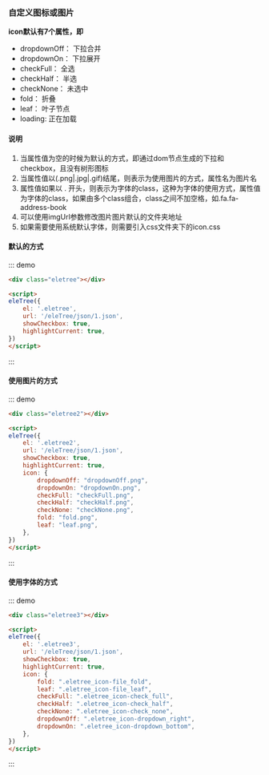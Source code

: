### 自定义图标或图片

**icon默认有7个属性，即**
* dropdownOff：   下拉合并
* dropdownOn：    下拉展开
* checkFull：     全选
* checkHalf：     半选
* checkNone：     未选中
* fold：          折叠
* leaf：          叶子节点
* loading:        正在加载

#### 说明

1. 当属性值为空的时候为默认的方式，即通过dom节点生成的下拉和checkbox，且没有树形图标
2. 当属性值以(.png|.jpg|.gif)结尾，则表示为使用图片的方式，属性名为图片名
3. 属性值如果以 . 开头，则表示为字体的class，这种为字体的使用方式，属性值为字体的class，如果由多个class组合，class之间不加空格，如.fa.fa-address-book
4. 可以使用imgUrl参数修改图片图片默认的文件夹地址
5. 如果需要使用系统默认字体，则需要引入css文件夹下的icon.css


#### 默认的方式

::: demo
```html
<div class="eletree"></div>

<script>
eleTree({
    el: '.eletree',
    url: '/eleTree/json/1.json',
    showCheckbox: true,
    highlightCurrent: true,
})
</script>
```
:::

#### 使用图片的方式

::: demo
```html
<div class="eletree2"></div>

<script>
eleTree({
    el: '.eletree2',
    url: '/eleTree/json/1.json',
    showCheckbox: true,
    highlightCurrent: true,
    icon: {
        dropdownOff: "dropdownOff.png",
        dropdownOn: "dropdownOn.png",
        checkFull: "checkFull.png",
        checkHalf: "checkHalf.png",
        checkNone: "checkNone.png",
        fold: "fold.png",
        leaf: "leaf.png",
    },
})
</script>
```
:::

#### 使用字体的方式

::: demo
```html
<div class="eletree3"></div>

<script>
eleTree({
    el: '.eletree3',
    url: '/eleTree/json/1.json',
    showCheckbox: true,
    highlightCurrent: true,
    icon: {
        fold: ".eletree_icon-file_fold",
        leaf: ".eletree_icon-file_leaf",
        checkFull: ".eletree_icon-check_full",
        checkHalf: ".eletree_icon-check_half",
        checkNone: ".eletree_icon-check_none",
        dropdownOff: ".eletree_icon-dropdown_right",
        dropdownOn: ".eletree_icon-dropdown_bottom",
    },
})
</script>
```
:::

